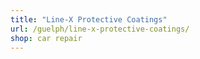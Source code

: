 ```yaml
---
title: "Line-X Protective Coatings"
url: /guelph/line-x-protective-coatings/
shop: car repair
---
```


